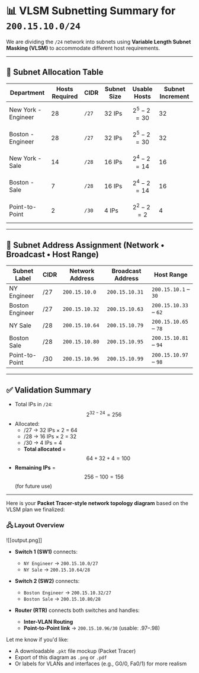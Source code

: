 # 📊 VLSM Subnetting Summary for `200.15.10.0/24`

We are dividing the `/24` network into subnets using **Variable Length Subnet Masking (VLSM)** to accommodate different host requirements.

---

## 📐 Subnet Allocation Table

| Department          | Hosts Required | CIDR  | Subnet Size | Usable Hosts     | Subnet Increment |
| ------------------- | -------------- | ----- | ----------- | ---------------- | ---------------- |
| New York - Engineer | 28             | `/27` | 32 IPs      | $$2^5 - 2 = 30$$ | 32               |
| Boston - Engineer   | 28             | `/27` | 32 IPs      | $$2^5 - 2 = 30$$ | 32               |
| New York - Sale     | 14             | `/28` | 16 IPs      | $$2^4 - 2 = 14$$ | 16               |
| Boston - Sale       | 7              | `/28` | 16 IPs      | $$2^4 - 2 = 14$$ | 16               |
| Point-to-Point      | 2              | `/30` | 4 IPs       | $$2^2 - 2 = 2$$  | 4                |

---

## 🧮 Subnet Address Assignment (Network • Broadcast • Host Range)

| Subnet Label     | CIDR  | Network Address   | Broadcast Address | Host Range              |
|------------------|-------|-------------------|--------------------|--------------------------|
| NY Engineer       | /27   | `200.15.10.0`     | `200.15.10.31`     | `200.15.10.1` – `30`     |
| Boston Engineer   | /27   | `200.15.10.32`    | `200.15.10.63`     | `200.15.10.33` – `62`    |
| NY Sale           | /28   | `200.15.10.64`    | `200.15.10.79`     | `200.15.10.65` – `78`    |
| Boston Sale       | /28   | `200.15.10.80`    | `200.15.10.95`     | `200.15.10.81` – `94`    |
| Point-to-Point    | /30   | `200.15.10.96`    | `200.15.10.99`     | `200.15.10.97` – `98`    |

---

## ✅ Validation Summary

- Total IPs in `/24`: $$2^{32 - 24} = 256$$
- Allocated:  
  - /27 → 32 IPs × 2 = 64  
  - /28 → 16 IPs × 2 = 32  
  - /30 → 4 IPs = 4  
  - **Total allocated** = $$64 + 32 + 4 = 100$$
- **Remaining IPs** = $$256 - 100 = 156$$ (for future use)

---

Here is your **Packet Tracer-style network topology diagram** based on the VLSM plan we finalized:

### 🖧 Layout Overview

![[output.png]]

- **Switch 1 (SW1)** connects:
    
    - `NY Engineer` → `200.15.10.0/27`
    - `NY Sale` → `200.15.10.64/28`
- **Switch 2 (SW2)** connects:
    
    - `Boston Engineer` → `200.15.10.32/27`
    - `Boston Sale` → `200.15.10.80/28`
- **Router (RTR)** connects both switches and handles:
    
    - **Inter-VLAN Routing**
    - **Point-to-Point link** → `200.15.10.96/30` (usable: .97–.98)

Let me know if you'd like:

- A downloadable `.pkt` file mockup (Packet Tracer)
- Export of this diagram as `.png` or `.pdf`
- Or labels for VLANs and interfaces (e.g., G0/0, Fa0/1) for more realism